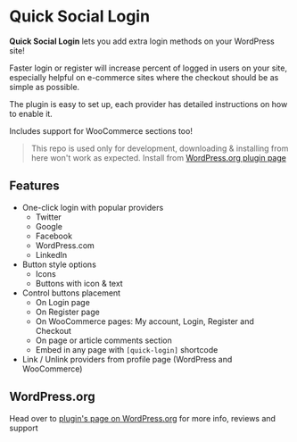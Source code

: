 Quick Social Login
=========

**Quick Social Login** lets you add extra login methods on your WordPress site!

Faster login or register will increase percent of logged in users on your site, especially helpful on e-commerce sites where the checkout should be as simple as possible.

The plugin is easy to set up, each provider has detailed instructions on how to enable it.

Includes support for WooCommerce sections too!

> This repo is used only for development, downloading & installing from here won't work as expected. Install from [WordPress.org plugin page](https://wordpress.org/plugins/quick-login/)

## Features

* One-click login with popular providers
  * Twitter
  * Google
  * Facebook
  * WordPress.com
  * LinkedIn
* Button style options
  * Icons
  * Buttons with icon & text
* Control buttons placement
  * On Login page
  * On Register page
  * On WooCommerce pages: My account, Login, Register and Checkout
  * On page or article comments section
  * Embed in any page with `[quick-login]` shortcode
* Link / Unlink providers from profile page (WordPress and WooCommerce)


## WordPress.org

Head over to [plugin's page on WordPress.org](https://wordpress.org/plugins/quick-login/) for more info, reviews and support
